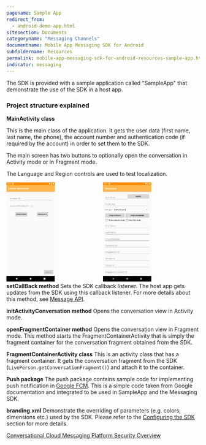 ```yaml
---
pagename: Sample App
redirect_from:
  - android-demo-app.html
sitesection: Documents
categoryname: "Messaging Channels"
documentname: Mobile App Messaging SDK for Android
subfoldername: Resources
permalink: mobile-app-messaging-sdk-for-android-resources-sample-app.html
indicator: messaging
---
```


The SDK is provided with a sample application called "SampleApp" that demonstrate the use of the SDK in a host app.

### Project structure explained

**MainActivity class**

This is the main class of the application. It gets the user data (first name, last name, the phone),  the account number and authentication code (if required by the account) in order to set them to the SDK.

The main screen has two buttons to optionally open the conversation in Activity mode or in Fragment mode.

The Language and Region controls are used to test localization.

<div style="float: left; width: 50%;">
   <img loading="lazy" src="img/sampleapplication.png" alt="" style="width: 50%">
</div>

<div style="float: right; width: 50%;">
   <img loading="lazy" src="img/sampleapplication_1.png" alt="" style="width: 50%">
</div>

**setCallBack method**
Sets the SDK callback listener. The host app gets updates from the SDK using this callback listener. For more details about this method, see [Message API](mobile-app-messaging-sdk-for-android-sdk-apis-messaging-api.html#setcallback).

**initActivityConversation method**
Opens the conversation view in Activity mode.

**openFragmentContainer method**
Opens the conversation view in Fragment mode. This method starts the FragmentContainerActivity that is simply the fragment container for the conversation fragment obtained from the SDK.

**FragmentContainerActivity class**
This is an activity class that has a fragment container. It gets the conversation fragment from the SDK (`LivePerson.getConversationFragment()`) and attach it to the container.

**Push package**
The push package contains sample code for implementing push notification in [Google FCM](https://firebase.google.com/docs/cloud-messaging/). This is a simple code taken from Google documentation and integrated to be used in SampleApp and the Messaging SDK.

**branding.xml**
Demonstrate the overriding of parameters (e.g. colors, dimensions etc.) used by the SDK. Please refer to the [Configuring the SDK](mobile-app-messaging-sdk-for-android-configure-the-android-sdk.html) section for more details.

[Conversational Cloud Messaging Platform Security Overview](https://s3-eu-west-1.amazonaws.com/ce-sr/CA/security/LiveEngage+Messaging+Platform+Security+Overview.pdf)